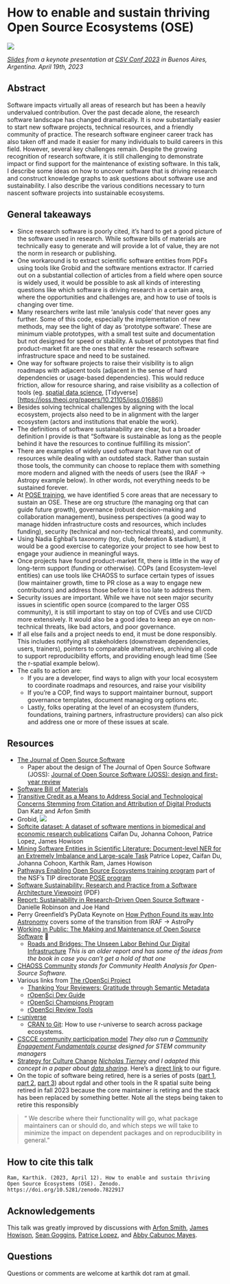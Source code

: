 # How to enable and sustain thriving Open Source Ecosystems (OSE)

[![][imgur]](https://inundata.org/talks/csvconf/#/0/3)

*[Slides][inundata] from a keynote presentation at [CSV Conf 2023][csvconf] in Buenos Aires, Argentina. April 19th, 2023*
## Abstract

Software impacts virtually all areas of research but has been a heavily undervalued contribution. Over the past decade alone, the research software landscape has changed dramatically. It is now substantially easier to start new software projects, technical resources, and a friendly community of practice. The research software engineer career track has also taken off and made it easier for many individuals to build careers in this field. However, several key challenges remain. Despite the growing recognition of research software, it is still challenging to demonstrate impact or find support for the maintenance of existing software. In this talk, I describe some ideas on how to uncover software that is driving research and construct knowledge graphs to ask questions about software use and sustainability. I also describe the various conditions necessary to turn nascent software projects into sustainable ecosystems.

## General takeaways 

- Since research software is poorly cited, it’s hard to get a good picture of the software used in research. While software bills of materials are technically easy to generate and will provide a lot of value, they are not the norm in research or publishing.
- One workaround is to extract scientific software entities from PDFs using tools like Grobid and the software mentions extractor. If carried out on a substantial collection of articles from a field where open source is widely used, it would be possible to ask all kinds of interesting questions like which software is driving research in a certain area, where the opportunities and challenges are, and how to use of tools is changing over time.
- Many researchers write last mile ‘analysis code’ that never goes any further. Some of this code, especially the implementation of new methods, may see the light of day as ‘prototype software’. These are minimum viable prototypes, with a small test suite and documentation but not designed for speed or stability. A subset of prototypes that find product-market fit are the ones that enter the research software infrastructure space and need to be sustained. 
- One way for software projects to raise their visibility is to align roadmaps with adjacent tools (adjacent in the sense of hard dependencies or usage-based dependencies). This would reduce friction, allow for resource sharing, and raise visibility as a collection of tools (eg. [spatial data science][r-spatial], [Tidyverse][https://joss.theoj.org/papers/10.21105/joss.01686])
- Besides solving technical challenges by aligning with the local ecosystem, projects also need to be in alignment with the larger ecosystem (actors and institutions that enable the work).
- The definitions of software sustainability are clear, but a broader definition I provide is that “Software is sustainable as long as the people behind it have the resources to continue fulfilling its mission”.
- There are examples of widely used software that have run out of resources while dealing with an outdated stack. Rather than sustain those tools, the community can choose to replace them with something more modern and aligned with the needs of users (see the IRAF → Astropy example below). In other words, not everything needs to be sustained forever.
- At [POSE training][pose], we have identified 5 core areas that are necessary to sustain an OSE. These are org structure (the managing org that can guide future growth), governance (robust decision-making and collaboration management), business perspectives (a good way to manage hidden infrastructure costs and resources, which includes funding), security (technical and non-technical threats), and community. 
- Using Nadia Eghbal’s taxonomy (toy, club, federation & stadium), it would be a good exercise to categorize your project to see how best to engage your audience in meaningful ways. 
- Once projects have found product-market fit, there is little in the way of long-term support (funding or otherwise). COPs (and Ecosystem-level entities) can use tools like CHAOSS to surface certain types of issues (low maintainer growth, time to PR close as a way to engage new contributors) and address those before it is too late to address them. 
- Security issues are important. While we have not seen major security issues in scientific open source (compared to the larger OSS community), it is still important to stay on top of CVEs and use CI/CD more extensively. It would also be a good idea to keep an eye on non-technical threats, like bad actors, and poor governance.
- If all else fails and a project needs to end, it must be done responsibly. This includes notifying all stakeholders (downstream dependencies, users, trainers), pointers to comparable alternatives, archiving all code to support reproducibility efforts, and providing enough lead time (See the r-spatial example below).
- The calls to action are:
	- If you are a developer, find ways to align with your local ecosystem to coordinate roadmaps and resources, and raise your visibility
	- If you’re a COP, find ways to support maintainer burnout, support governance templates, document managing org options etc.
	- Lastly, folks operating at the level of an ecosystem (funders, foundations, training partners, infrastructure providers) can also pick and address one or more of these issues at scale. 

## Resources

- [The Journal of Open Source Software][theoj]   
	* Paper about the design of The Journal of Open Source Software (JOSS): [Journal of Open Source Software (JOSS): design and first-year review][peerj]
- [Software Bill of Materials][synopsys]
- [Transitive Credit as a Means to Address Social and Technological Concerns Stemming from Citation and Attribution of Digital Products][metajnl] Dan Katz and Arfon Smith
- Grobid, [][readthedocs]![](https://i.imgur.com/hIzjbUo.png)   
- [Softcite dataset: A dataset of software mentions in biomedical and economic research publications][onlinelibrary] Caifan Du, Johanna Cohoon, Patrice Lopez, James Howison   
- [Mining Software Entities in Scientific Literature: Document-level NER for an Extremely Imbalance and Large-scale Task][acm] Patrice Lopez, Caifan Du, Johanna Cohoon, Karthik Ram, James Howison  
- [Pathways Enabling Open Source Ecosystems training program][pose] part of the NSF’s TIP directorate [POSE program][nsf]      
- [Software Sustainability: Research and Practice from a
Software Architecture Viewpoint][hud] (PDF)
- [Report: Sustainability in Research-Driven Open Source Software][codeforsociety] - Danielle Robinson and Joe Hand      
- Perry Greenfield’s PyData Keynote on [How Python Found its way Into Astronomy][youtube] covers some of the transition from IRAF → AstroPy      
- [Working in Public: The Making and Maintenance of Open Source Software][stripe] 📙      
	- [Roads and Bridges: The Unseen Labor Behind Our Digital Infrastructure][fordfoundation] *This is an older report and has some of the ideas from the book in case you can’t get a hold of that one* 
- [CHAOSS Community][chaoss] *stands for Community Health Analysis for Open-Source Software.*
- Various links from [The rOpenSci Project][ropensci]  
	- [Thanking Your Reviewers: Gratitude through Semantic Metadata][ropensci]    
	- [rOpenSci Dev Guide][ropensci]
	- [rOpenSci Champions Program][ropensci]  
	- [rOpenSci Review Tools][github]   
- [r-universe][r-universe]
	- [CRAN to Git][ropensci]: How to use r-universe to search across package ecosystems.
- [CSCCE community participation model][cscce] *They also run a [Community Engagement Fundamentals course][cscce] designed for STEM community managers*
- [Strategy for Culture Change][cos] *[Nicholas Tierney][njtierney] and I adapted this concept in a paper about [data sharing][sciencedirect]*. Here’s a [direct link][els-cdn] to our figure.
- On the topic of software being retired, here is a series of posts ([part 1][org/r/2022/04/12/evolution], [part 2][org/r/2022/12/14/evolution2], [part 3][org/r/2023/04/10/evolution3]) about rgdal and other tools in the R spatial suite being retired in fall 2023 because the core maintainer is retiring and the stack has been replaced by something better. Note all the steps being taken to retire this responsibly 
> “ We describe where their functionality will go, what package maintainers can or should do, and which steps we will take to minimize the impact on dependent packages and on reproducibility in general.”

## How to cite this talk

```Ram, Karthik. (2023, April 12). How to enable and sustain thriving Open Source Ecosystems (OSE). Zenodo. https://doi.org/10.5281/zenodo.7822917```

## Acknowledgements

This talk was greatly improved by discussions with [Arfon Smith](https://www.arfon.org/), [James Howison](http://james.howison.name/), [Sean Goggins](https://www.seangoggins.net/), [Patrice Lopez][science-miner], and [Abby Cabunoc Mayes](https://abbycabs.github.io/). 

## Questions

Questions or comments are welcome at karthik dot ram at gmail.



[science-miner]: https://science-miner.com/
[org/r/2023/04/10/evolution3]: https://r-spatial.org/r/2023/04/10/evolution3.html
[org/r/2022/12/14/evolution2]: https://r-spatial.org/r/2022/12/14/evolution2.html
[org/r/2022/04/12/evolution]: https://r-spatial.org/r/2022/04/12/evolution.html
[els-cdn]: https://ars.els-cdn.com/content/image/1-s2.0-S2666389921002300-gr1_lrg.jpg
[sciencedirect]: https://www.sciencedirect.com/science/article/pii/S2666389921002300
[njtierney]: https://www.njtierney.com/about/
[cos]: https://www.cos.io/blog/strategy-for-culture-change
[cscce]: https://www.cscce.org/trainings/cef/
[cscce]: https://www.cscce.org/resources/cpm/
[ropensci]: https://ropensci.org/blog/2023/04/03/cran-to-git/
[r-universe]: https://r-universe.dev/search/
[github]: https://github.com/ropensci-review-tools
[ropensci]: https://ropensci.org/champions/
[ropensci]: https://devguide.ropensci.org/
[ropensci]: https://ropensci.org/blog/2018/03/16/thanking-reviewers-in-metadata/
[ropensci]: https://ropensci.org/
[chaoss]: https://chaoss.community/
[fordfoundation]: https://www.fordfoundation.org/work/learning/research-reports/roads-and-bridges-the-unseen-labor-behind-our-digital-infrastructure/
[stripe]: https://press.stripe.com/working-in-public
[youtube]: https://www.youtube.com/watch?v=uz53IV1V_Xo&t=11s
[codeforsociety]: https://www.codeforsociety.org/resources/report-sustainability-in-research-driven-open-source-software
[hud]: https://eprints.hud.ac.uk/id/eprint/33972/1/1-s2.0-S0164121217303072-main.pdf
[nsf]: https://beta.nsf.gov/funding/opportunities/pathways-enable-open-source-ecosystems-pose
[pose]: https://pose.training/
[acm]: https://dl.acm.org/doi/abs/10.1145/3459637.3481936
[onlinelibrary]: https://asistdl.onlinelibrary.wiley.com/doi/abs/10.1002/asi.24454
[readthedocs]: https://grobid.readthedocs.io/en/latest/Principles/
[metajnl]: https://openresearchsoftware.metajnl.com/articles/10.5334/jors.be
[synopsys]: https://www.synopsys.com/blogs/software-security/software-bill-of-materials-bom/
[peerj]: https://peerj.com/articles/cs-147/
[theoj]: https://joss.theoj.org/
[pose]: https://pose.training/
[theoj]: https://joss.theoj.org/papers/10.21105/joss.01686
[r-spatial]: https://r-spatial.org/book/
[csvconf]: https://csvconf.com/
[inundata]: https://inundata.org/talks/csvconf/#/0/3
[imgur]: https://i.imgur.com/VjeqIqr.jpg
